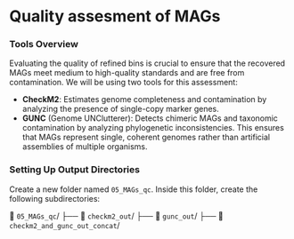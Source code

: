 # Quality assesment of MAGs

### Tools Overview

Evaluating the quality of refined bins is crucial to ensure that the recovered MAGs meet medium to high-quality standards and are free from contamination. We will be using two tools for this assessment:

- **CheckM2**: Estimates genome completeness and contamination by analyzing the presence of single-copy marker genes. 
- **GUNC** (Genome UNClutterer): Detects chimeric MAGs and taxonomic contamination by analyzing phylogenetic inconsistencies. This ensures that MAGs represent single, coherent genomes rather than artificial assemblies of multiple organisms.

### Setting Up Output Directories

Create a new folder named `05_MAGs_qc`. Inside this folder, create the following subdirectories:

📂 `05_MAGs_qc`/
├── 📁 `checkm2_out`/
├── 📁 `gunc_out`/
├── 📁 `checkm2_and_gunc_out_concat`/
